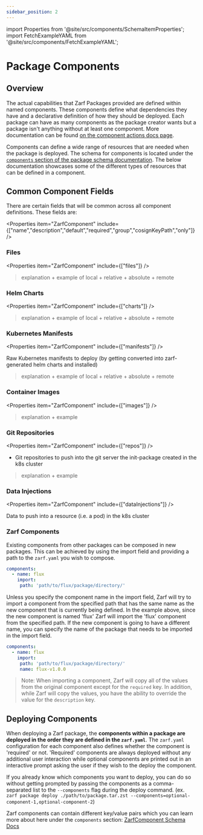 ```yaml
---
sidebar_position: 2
---
```


import Properties from '@site/src/components/SchemaItemProperties';
import FetchExampleYAML from '@site/src/components/FetchExampleYAML';

# Package Components

## Overview

The actual capabilities that Zarf Packages provided are defined within named components. These components define what dependencies they have and a declarative definition of how they should be deployed. Each package can have as many components as the package creator wants but a package isn't anything without at least one component. More documentation can be found [on the component actions docs page](../5-component-actions.md).

Components can define a wide range of resources that are needed when the package is deployed. The schema for components is located under the [`components` section of the package schema documentation](../3-zarf-schema.md#components). The below documentation showcases some of the different types of resources that can be defined in a component.

## Common Component Fields

There are certain fields that will be common across all component definitions. These fields are:

<Properties item="ZarfComponent" include={["name","description","default","required","group","cosignKeyPath","only"]} />

### Files

<Properties item="ZarfComponent" include={["files"]} />

<FetchExampleYAML example="import-everything" component="file-imports" branch="oci-package-compose" />

> explanation + example of local + relative + absolute + remote

### Helm Charts

<Properties item="ZarfComponent" include={["charts"]} />

<FetchExampleYAML example="import-everything" component="import-helm" branch="oci-package-compose" />

> explanation + example of local + relative + absolute + remote

### Kubernetes Manifests

<Properties item="ZarfComponent" include={["manifests"]} />

Raw Kubernetes manifests to deploy (by getting converted into zarf-generated helm charts and installed)

> explanation + example of local + relative + absolute + remote

### Container Images

<Properties item="ZarfComponent" include={["images"]} />

> explanation + example

### Git Repositories

<Properties item="ZarfComponent" include={["repos"]} />

* Git repositories to push into the git server the init-package created in the k8s cluster

> explanation + example

### Data Injections

<Properties item="ZarfComponent" include={["dataInjections"]} />

Data to push into a resource (i.e. a pod) in the k8s cluster

<FetchExampleYAML example="data-injection" component="with-init-container" />

### Zarf Components

Existing components from other packages can be composed in new packages. This can be achieved by using the import field and providing a path to the `zarf.yaml` you wish to compose.

```yaml
components:
  - name: flux
    import:
     path: 'path/to/flux/package/directory/'
```

Unless you specify the component name in the import field, Zarf will try to import a component from the specified path that has the same name as the new component that is currently being defined. In the example above, since the new component is named 'flux' Zarf will import the 'flux' component from the specified path. If the new component is going to have a different name, you can specify the name of the package that needs to be imported in the import field.

```yaml
components:
  - name: flux
    import:
     path: 'path/to/flux/package/directory/'
     name: flux-v1.0.0
```

> Note: When importing a component, Zarf will copy all of the values from the original component except for the `required` key. In addition, while Zarf will copy the values, you have the ability to override the value for the `description` key.

## Deploying Components

When deploying a Zarf package, the **components within a package are deployed in the order they are defined in the `zarf.yaml`**. The `zarf.yaml` configuration for each component also defines whether the component is 'required' or not. 'Required' components are always deployed without any additional user interaction while optional components are printed out in an interactive prompt asking the user if they wish to the deploy the component.

If you already know which components you want to deploy, you can do so without getting prompted by passing the components as a comma-separated list to the `--components` flag during the deploy command. (ex. `zarf package deploy ./path/to/package.tar.zst --components=optional-component-1,optional-component-2`)

Zarf components can contain different key/value pairs which you can learn more about here under the `components` section: [ZarfComponent Schema Docs](./5-zarf-schema.md#components)

